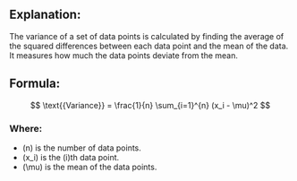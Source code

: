 ## Explanation:
The variance of a set of data points is calculated by finding the average of the squared differences between each data point and the mean of the data. It measures how much the data points deviate from the mean.

## Formula:
$$ \text{{Variance}} = \frac{1}{n} \sum_{i=1}^{n} (x_i - \mu)^2 $$

### Where:
* \(n\) is the number of data points.
* \(x_i\) is the \(i\)th data point.
* \(\mu\) is the mean of the data points.